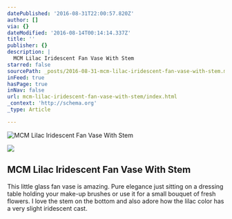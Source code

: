 ```yaml
---
datePublished: '2016-08-31T22:00:57.820Z'
author: []
via: {}
dateModified: '2016-08-14T00:14:14.337Z'
title: ''
publisher: {}
description: |
  MCM Lilac Iridescent Fan Vase With Stem
starred: false
sourcePath: _posts/2016-08-31-mcm-lilac-iridescent-fan-vase-with-stem.md
inFeed: true
hasPage: true
inNav: false
url: mcm-lilac-iridescent-fan-vase-with-stem/index.html
_context: 'http://schema.org'
_type: Article

---
```

![MCM Lilac Iridescent Fan Vase With Stem
](https://the-grid-user-content.s3-us-west-2.amazonaws.com/6d376eb1-46c7-4c30-9876-a98a21cb4f04.jpg)

<article style=""><img src="https://chairish-prod.global.ssl.fastly.net/image/product/master/588414ee-f902-4136-a442-fbec8621b20f" /><h1>MCM Lilac Iridescent Fan Vase With Stem</h1><p>This little glass fan vase is amazing. Pure elegance just sitting on a dressing table holding your make-up brushes or use it for a small bouquet of fresh flowers. I love the stem on the bottom and also adore how the lilac color has a very slight iridescent cast.</p></article>